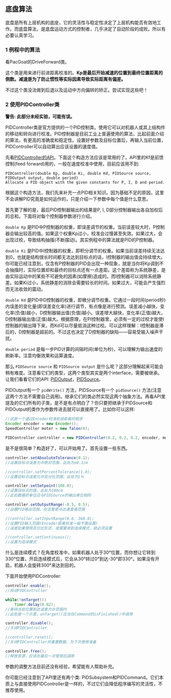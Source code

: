 ## 底盘算法

底盘是所有上层机构的底座，它的灵活性与稳定性决定了上层机构能否有效地工作。而底盘算法，是底盘运动方式的控制者，几乎决定了自动阶段的成败。所以有必要认真学习。

### 1 例程中的算法

看PacGoat的DriveForward类。

这个类是用来进行前进距离校准的。**Kp是最后开始减速的位置到最终位置距离的倒数。减速是为了防止惯性等实际因素导致实际距离有偏差。**

不过这个类没法做到后退以及运动中方向偏转的矫正。尝试实现这些吧！

### 2 使用PIDController类

 **警告: 此部分未经实验，可能有误。** 

PIDController类是官方提供的一个PID控制类。使用它可以对机器人或其上结构件的移动和转向进行校准。PID控制器是目前工业上普遍使用的算法，比起前面介绍的算法，有更高的准确度和稳定性。设置好参数及目标位置后，再输入当前位置，PIDController可以自动算出应该设置的速度值。

先看[PIDController的API](http://first.wpi.edu/FRC/roborio/release/docs/java/edu/wpi/first/wpilibj/PIDController.html)。下面这个构造方法应该是常用的了，API里的Kf是前馈控制(feed forward)用的，一般在速度校准中使用，目前应该用不到:

```
PIDController(double Kp, double Ki, double Kd, PIDSource source, PIDOutput output, double period)
Allocate a PID object with the given constants for P, I, D and period.
```
根据这个构造方法，我们先来补充一点PID相关知识。因为基础不足的原因，这里不会讲解PID究竟是如何运作的，只是介绍一下参数中每个值是什么意思。

首先要了解的是，最后PID控制器输出的结果是P, I, D部分控制器输出各自加权后的总和。下面将对每个控制器参数进行介绍。

 `double Kp` 是PID中P控制器的权重，即误差调节的权重。当前误差较大时，P控制器会输出较高的值。如果这个权重Kp过小，校准会过慢甚至失效。如果过大，会出现过校，导致结构抽搐(不断摆动)。其实例程中的算法就是PID的P控制器。

 `double Ki` 是PID中I控制器的权重，即积分调节的权重。如果当前误差持续无法达到0，也就是结构很长时间都无法达到目标点的话，I控制器的输出值会持续增大。你可能已经注意到，仅含有P控制器的PID会出现一种现象，就是当你将Kp调到不会抽搐时，实际位置却和最终的目标点还有一点差距。这个差距称为系统静差，是由实际运动中的某些不可避免的因素(如摩擦)造成的。而I控制器可以消除系统静差。如果Ki过小，系统静差的消除会需要较长的时间。如果过大，可能会产生强烈而无法收敛的震动。

 `double Kd` 是PID中D控制器的权重，即微分调节权重。它通过一段时间(period秒)内误差的变化量(即误差变化率)进行调节，有点像是进行预测。误差减小越快，变化率(负值)越小，D控制器输出值(负值)越小。误差增大越快，变化率(正值)越大，D控制器输出值(正值)越大。根据原理，在PI控制器里，必须有一定的过校才能使I控制器的输出降下来，而Kd可以尽量抵消这种过校。可以这样理解：I控制器是滞后的，D控制器是超前的。不过这也决定了D控制器的缺陷——容易受输入噪声干扰。

 `double period` 是每一步PID计算的间隔时间(单位为秒)，可以理解为输出速度的刷新率。注意均衡效果和运算速度。

那么 `PIDSource source` 和 `PIDSource output` 是什么呢？这部分理解起来可能会稍有难度。注意看它们的类型，这两个类型其实是两个interface，需要被继承。让我们看看它们的API: [PIDOutput](http://first.wpi.edu/FRC/roborio/release/docs/java/edu/wpi/first/wpilibj/PIDOutput.html)，[PIDSource](http://first.wpi.edu/FRC/roborio/release/docs/java/edu/wpi/first/wpilibj/PIDSource.html)。

PIDOutput有一个 `pidWrite()` 方法，PIDSource有一个 `pidSource()` 方法(注意这两个方法不需要自己调用)。继承它们的类必然实现这两个抽象方法。再看API里提及的它们所有的子类，是不是有点明白了？你只要把继承于PIDSource和PIDOutput的类作为参数传进去就可以直接用了。比如你可以这样:
```Java
//这是一个通过Encoder校准前进距离的程序
Encoder encoder = new Encoder();
SpeedController motor = new Talon(0);

PIDController controller = new PIDController(0.2, 0.2, 0.2, encoder, motor, 0.05);
```
是不是很简单？构造好了，可以开始用了。首先设置一些东西。

```Java
controller.setAbsoluteTolerance(0.1);
//设置目标点误差允许绝对范围，此处为±0.1cm

//controller.setPercentTolerance(1.0);
//设置目标点误差允许百分比范围，此处为1％

controller.setSetpoint(100.0);
//设置目标点的值，此处为100cm
//此处数据的单位应与PIDSource的输出单位相同

controller.setOutputRange(-0.5, 0.5);
//设置PID输出范围，在这里是马达速度值范围

//controller.setInputRange(0.0, 360.0);
//设置PID输入范围(Encoder距离校准一般不需设置)
//误差如果使用百分比形式，或需要用到连续模式，就必须设置

//controller.setContinuous();
//设置为连续模式
```
什么是连续模式？在角度校准中，如果机器人处于30°位置，而你想让它转到330°位置，开启连续模式后，它会从30°转过0°到达-30°即330°。如果没有开启，机器人会旋转300°来达到目的。

下面开始使用PIDController:
```Java
controller.enable();
//启动PIDController

while(!onTarget())
    Timer.delay(0.02);
//等待当前位置到达误差允许范围内
//此处是一个示意，onTarget()应当在Command的isFinished()中调用

controller.disable();
//关闭PIDController

//controller.reset();
//关闭PIDController并重置数据，为下次使用准备

controller.free();
//释放资源，应该在最后一次使用后调用
```
参数的调整方法目前还没有经验，希望能有人帮助补充。

你可能已经注意到了API里还有两个类: PIDSubsystem和PIDCommand。它们本质上与直接使用PIDController是一样的，不过它们会降低程序编写的灵活性，不推荐使用。